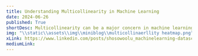 ```yaml
---
title: Understanding Multicollinearity in Machine Learning  
date: 2024-06-26
published: True
shortDesc: Multicollinearity can be a major concern in machine learning models, especially in linear regression models. It occurs when two or more predictor variables (features) are highly correlated, leading to unreliable and unstable estimates of regression coefficients.
img: "\\static\\assets\\img\\miniblog\\multicollinaerllity heatmap.png"
xLink: https://www.linkedin.com/posts/shosowoolu_machinelearning-datascience-multicollinearity-activity-7211784263854161921-xQ5X?utm_source=share&utm_medium=member_desktop
mediumLink: 
---
```

